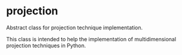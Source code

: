 # projection
Abstract class for projection technique implementation.

This class is intended to help the implementation of multidimensional projection techniques in Python.
